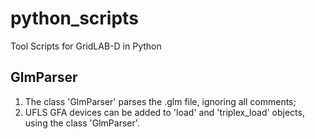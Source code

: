 # python_scripts
Tool Scripts for GridLAB-D in Python

## GlmParser

1) The class 'GlmParser' parses the .glm file, ignoring all comments;
2) UFLS GFA devices can be added to 'load' and 'triplex_load' objects, using the class 'GlmParser'.
